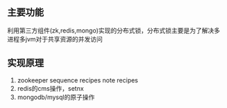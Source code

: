 ## 主要功能
利用第三方组件(zk,redis,mongo)实现的分布式锁，分布式锁主要是为了解决多进程多jvm对于共享资源的并发访问

## 实现原理
1. zookeeper sequence recipes note recipes
2. redis的cms操作，setnx
3. mongodb/mysql的原子操作
